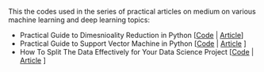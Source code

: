 This the codes used in the series of practical articles on medium on various machine learning and deep learning topics:

* Practical Guide to Dimesnioality Reduction in Python [[Code](https://github.com/youssefHosni/Practical-Guide-to-ML-DL-Concepts/blob/main/practical-guide-to-dimesnioality-reduction-in-pyth.ipynb) | [Article](https://medium.com/mlearning-ai/practical-guide-to-dimesnioality-reduction-in-python-9da6c84ad8ee?sk=ba37d536c5b52d79d7df19064639d4a4)]
* Practical Guide to Support Vector Machine in Python [[Code]() | [Article](https://pub.towardsai.net/practical-guide-to-support-vector-machines-in-python-dc0e628d50bc?sk=3736c436ed9ec33011b453d852f53746) ]
* How To Split The Data Effectively for Your Data Science Project [[Code](https://github.com/youssefHosni/Machine-Learning-Practical-Guide/blob/main/How%20To%20Split%20The%20Data%20Effectively%20for%20Your%20Data%20Science%20Project.ipynb) | [Article]() ]

